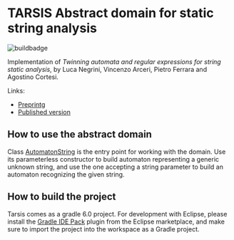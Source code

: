# TARSIS Abstract domain for static string analysis #

![buildbadge](https://github.com/UniVE-SSV/tarsis/workflows/Java%20CI%20with%20Gradle/badge.svg)

Implementation of _Twinning automata and regular expressions for string static analysis_, by Luca Negrini, Vincenzo Arceri, Pietro Ferrara and Agostino Cortesi.

Links:

* [Preprintg](https://arxiv.org/abs/2006.02715)
* [Published version](https://link.springer.com/chapter/10.1007/978-3-030-67067-2_13)

## How to use the abstract domain ##

Class [AutomatonString](src/main/java/it/unive/tarsis/AutomatonString.java) is the entry point for working with the domain.
Use its parameterless constructor to build automaton representing a generic unknown string, and use the one accepting a string parameter to build an automaton recognizing the given string.

## How to build the project ##
Tarsis comes as a gradle 6.0 project. For development with Eclipse, please install the [Gradle IDE Pack](https://marketplace.eclipse.org/content/gradle-ide-pack) plugin from the Eclipse marketplace, and make sure to import the project into the workspace as a Gradle project.
